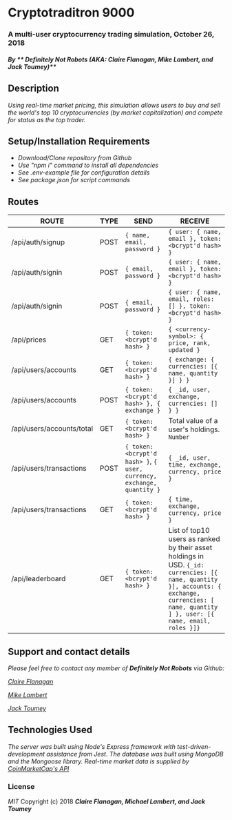 # Cryptotraditron 9000

### A multi-user cryptocurrency trading simulation, October 26, 2018

##### By _** Definitely Not Robots (AKA: Claire Flanagan, Mike Lambert, and Jack Toumey)**_

## Description
_Using real-time market pricing, this simulation allows users to buy and sell the world's top 10 cryptocurrencies (by market capitalization) and compete for status as the top trader._

## Setup/Installation Requirements
* _Download/Clone repository from Github_
* _Use "npm i" command to install all dependencies_
* _See .env-example file for configuration details_
* _See package.json for script commands_

## Routes

| ROUTE | TYPE | SEND | RECEIVE |
| ----- | ---- | ---- | ------- |
| /api/auth/signup | POST | `{ name, email, password }` | `{ user: { name, email }, token: <bcrypt'd hash> }` |
| /api/auth/signin | POST | `{ email, password }` | `{ user: { name, email }, token: <bcrypt'd hash> }` |
| /api/auth/signin | POST | `{ email, password }` | `{ user: { name, email, roles: [] }, token: <bcrypt'd hash> }` |
| /api/prices | GET | `{ token: <bcrypt'd hash> }` | `{ <currency-symbol>: { price, rank, updated }` 
| /api/users/accounts | GET | `{ token: <bcrypt'd hash> }` | `{ exchange: { currencies: [{ name, quantity }] } }` 
| /api/users/accounts | POST | `{ token: <bcrypt'd hash> }, { exchange }` | `{ _id, user, exchange, currencies: [] } }` 
| /api/users/accounts/total | GET | `{ token: <bcrypt'd hash> }` | Total value of a user's holdings. `Number` 
| /api/users/transactions | POST | `{ token: <bcrypt'd hash> }`, `{ user, currency, exchange, quantity }` | `{ _id, user, time, exchange, currency, price }`
| /api/users/transactions | GET | `{ token: <bcrypt'd hash> }` | `{ time, exchange, currency, price }`  
| /api/leaderboard | GET | `{ token: <bcrypt'd hash> }` |List of top10 users as ranked by their asset holdings in USD. `{_id: currencies: [{ name, quantity }], accounts: { exchange, currencies: [ name, quantity ] }, user: [{ name, email, roles }]}` |

## Support and contact details
_Please feel free to contact any member of **Definitely Not Robots** via Github:_

_[Claire Flanagan](https://github.com/R-i-t-a)_

_[Mike Lambert](https://github.com/MikeBLambert)_

_[Jack Toumey](https://github.com/miloofcroton)_

## Technologies Used
_The server was built using Node's Express framework with test-driven-development assistance from Jest. The database was built using MongoDB and the Mongoose library. Real-time market data is supplied by [CoinMarketCap's API](https://pro.coinmarketcap.com/api/v1#section/Introduction)_

### License
*MIT*
Copyright (c) 2018 **_Claire Flanagan, Michael Lambert, and Jack Toumey_**



